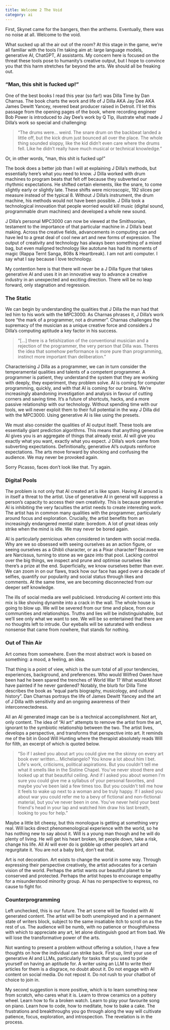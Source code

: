```yaml
---
title: Welcome 2 The Void
category: ai
---
```

First, Skynet came for the bangers, then the anthems. Eventually, there was no noise at all. Welcome to the void.

<!-- more -->
What sucked up all the air out of the room? At this stage in the game, we’re all familiar with the tools I’m taking aim at: large language models, generative AI, ChatGPT, AI assistants. My concern here is focused on the threat these tools pose to humanity’s creative output, but I hope to convince you that this harm stretches far beyond the arts. We should all be freaking out.

### “Man, this shit is fucked up!”

One of the best books I read this year (so far!) was Dilla Time by Dan Charnas. The book charts the work and life of J Dilla AKA Jay Dee AKA James Dewitt Yancey, revered beat producer raised in Detroit. I’ll let this passage from the opening pages of the book, where recording engineer Bob Power is introduced to Jay Dee’s work by Q Tip, illustrate what made J Dilla’s work so special and challenging:

>“The drums were… weird. The snare drum on the backbeat landed a little off, but the kick drum just bounced all over the place. The whole thing sounded sloppy, like the kid didn’t even care where the drums fell. Like he didn’t really have much musical or technical knowledge.”

Or, in other words, “man, this shit is fucked up!”

The book does a better job than I will at explaining J Dilla’s methods, but essentially here’s what you need to know. J Dilla worked with drum machines to program beats that felt off because they subverted our rhythmic expectations. He shifted certain elements, like the snare, to come slightly early or slightly late. These shifts were microscopic, 192 slices per measure instead of the typical 8. Without J Dilla’s instrument, the drum machine, his methods would not have been possible. J Dilla took a technological innovation that people worried would kill music (digital sound, programmable drum machines) and developed a whole new sound.

J Dilla’s personal MPC3000 can now be viewed at the Smithsonian, testament to the importance of that particular machine in J Dilla’s beat making. Across the creative fields, advancements in computing can and have led to a great deal of cool new art and new forms of expression. The output of creativity and technology has always been something of a mixed bag, but even maligned technology like autotune has had its moments of magic (Rappa Ternt Sanga, 808s & Heartbreak). I am not anti computer. I say what I say because I love technology.

My contention here is that there will never be a J Dilla figure that takes generative AI and uses it in an innovative way to advance a creative industry in an unexpected and exciting direction. There will be no leap forward, only stagnation and regression. 

### The Static

We can begin by understanding the qualities that J Dilla the man had that led him to his work with the MPC3000. As Charnas phrases it, J Dilla’s work bore “the mark of a programmer, not a drummer”. Charnas challenges the supremacy of the musician as a unique creative force and considers J Dilla’s computing aptitude a key factor in his success.

>“[…] there is a fetishization of the conventional musician and a rejection of the programmer, the very person that Dilla was. Theres the idea that somehow performance is more pure than programming, instinct more important than deliberation.” 

Characterising J Dilla as a programmer, we can in turn consider the temperamental qualities and talents of a competent programmer. A programmer is patient, they understand the system that they are working with deeply, they experiment, they problem solve. AI is coming for computer programming, quickly, and with that AI is coming for our brains. We’re increasingly abandoning investigation and analysis in favour of cutting corners and saving time. It’s a future of shortcuts, hacks, and a more passive relationship with our technology. Without spending time with our tools, we will never exploit them to their full potential in the way J Dilla did with the MPC3000. Using generative AI is like using the presets. 

We must also consider the qualities of AI output itself. These tools are essentially giant prediction algorithms. This means that anything generative AI gives you is an aggregate of things that already exist. AI will give you exactly what you want, exactly what you expect. J Dilla’s work came from subverting expectations. Definitionally, generative AI’s outputs reinforce expectations. The arts move forward by shocking and confusing the audience. We may never be provoked again. 

Sorry Picasso, faces don’t look like that. Try again.

### Digital Pools

The problem is not only that AI created art is like spam. Having AI around is in itself a threat to the artist. Use of generative AI in general will suppress a person’s capacity to access their own creativity. This is because generative AI is inhibiting the very faculties the artist needs to create interesting work. The artist has in common many qualities with the programmer, particularly around focus and exploration. Crucially, the artist benefits from an increasingly endangered mental state: boredom. A lot of great ideas only strike when the mind is idle. We may never be bored again.

AI is particularly pernicious when considered in tandem with social media. Why are we so obsessed with seeing ourselves as an action figure, or seeing ourselves as a Ghibli character, or as a Pixar character? Because we are Narcissus, turning to stone as we gaze into that pool. Lacking control over the big things, we inspect and prune and optimise ourselves like there’s a prize at the end. Superficially, we know ourselves better than ever. We can zoom in on our flaws, track how our face has aged over a decade of selfies, quantify our popularity and social status through likes and comments. At the same time, we are becoming disconnected from our deeper self knowledge. 

The ills of social media are well publicised. Introducing AI content into this mix is like shoving dynamite into a crack in the wall. The whole house is going to blow up. We will be severed from our time and place, from our communities and relationships. Truths and lies will be indistinguishable, but we’ll see only what we want to see. We will be so entertained that there are no thoughts left to intrude. Our eyeballs will be saturated with endless nonsense that came from nowhere, that stands for nothing.

### Out of Thin Air

Art comes from somewhere. Even the most abstract work is based on something: a mood, a feeling, an idea. 

That thing is a point of view, which is the sum total of all your tendencies, experiences, background, and preferences. Who would Wilfred Owen have been had he been spared the trenches of World War 1? What would Monet have painted if he never gardened? Notably, the blurb for Dilla Time describes the book as “equal parts biography, musicology, and cultural history”. Dan Charnas portrays the life of James Dewitt Yancey and the art of J Dilla with sensitivity and an ongoing awareness of their interconnectedness. 

All an AI generated image can be is a technical accomplishment. Not art, only content. The idea of “AI art” attempts to remove the artist from the art, ignorant to the symbiotic relationship between the two. The artist lives, develops a perspective, and transforms that perspective into art. It reminds me of the bit in Good Will Hunting where the therapist absolutely reads Will for filth, an excerpt of which is quoted below. 

>“So if I asked you about art you could give me the skinny on every art book ever written... Michelangelo? You know a lot about him I bet. Life's work, criticisms, political aspirations. But you couldn't tell me what it smells like in the Sistine Chapel. You've never stood there and looked up at that beautiful ceiling. And if I asked you about women I'm sure you could give me a syllabus of your personal favorites, and maybe you've been laid a few times too. But you couldn't tell me how it feels to wake up next to a woman and be truly happy. If I asked you about war you could refer me to a bevy of fictional and non-fictional material, but you've never been in one. You've never held your best friend's head in your lap and watched him draw his last breath, looking to you for help.”

Maybe a little bit cheesy, but this monologue is getting at something very real. Will lacks direct phenomenological experience with the world, so he has nothing new to say about it. Will is a young man though and he will do plenty of living. He will get his heart broken, let people down, take a risk, change his life. All AI will ever do is gobble up other people’s art and regurgitate it. You are not a baby bird, don’t eat that.

Art is not decoration. Art exists to change the world in some way. Through expressing their perspective creatively, the artist advocates for a certain vision of the world. Perhaps the artist wants our beautiful planet to be conserved and protected. Perhaps the artist hopes to encourage empathy for a misunderstood minority group. AI has no perspective to express, no cause to fight for.

### Counterprogramming

Left unchecked, this is our future. The art scene will be flooded with AI generated content. The artist will be both unemployed and in a permanent state of writers block, subject to the same insatiable itch to scroll on as the rest of us. The audience will be numb, with no patience or thoughtfulness with which to appreciate any art, let alone distinguish good art from bad. We will lose the transformative power of the arts. 

Not wanting to present a problem without offering a solution, I have a few thoughts on how the individual can strike back. First up, limit your use of generative AI and LLMs, particularly for tasks that you used to pride yourself on having an aptitude for. A writer using an LLM to write their articles for them is a disgrace, no doubt about it. Do not engage with AI content on social media. Do not repost it. Do not rush to your chatbot of choice to join in. 

My second suggestion is more positive, which is to learn something new from scratch, who cares what it is. Learn to throw ceramics on a pottery wheel. Learn how to fix a broken watch. Learn to play your favourite song on piano. Learn how to code, how to meditate, how to bake a cake. The frustrations and breakthroughs you go through along the way will cultivate patience, focus, exploration, and introspection. The revelation is in the process.